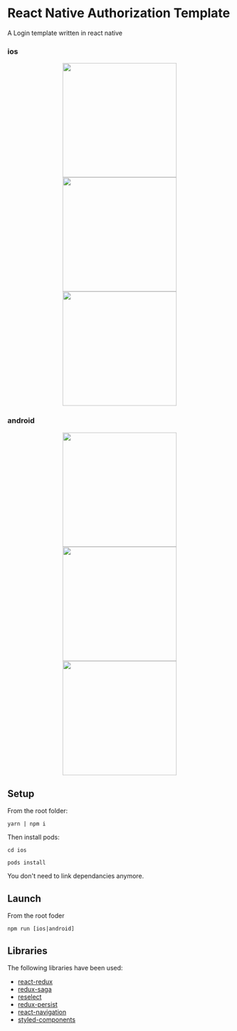 # React Native Authorization Template

A Login template written in react native

### ios
<p align="center">
<img src="https://github.com/tommaso-sebastianelli/react-native-authentication-template/blob/master/screenshots/screen_01.png" width="256">
<img src="https://github.com/tommaso-sebastianelli/react-native-authentication-template/blob/master/screenshots/screen_02.png" width="256">
<img src="https://github.com/tommaso-sebastianelli/react-native-authentication-template/blob/master/screenshots/screen_03.png" width="256">
</p>

### android
<p align="center">
<img src="https://github.com/tommaso-sebastianelli/react-native-authentication-template/blob/master/screenshots/screen_04.png" width="256">
<img src="https://github.com/tommaso-sebastianelli/react-native-authentication-template/blob/master/screenshots/screen_05.png" width="256">
<img src="https://github.com/tommaso-sebastianelli/react-native-authentication-template/blob/master/screenshots/screen_06.png" width="256">
</p>

## Setup

From the root folder:

    yarn | npm i

Then install pods:

    cd ios

    pods install

You don't need to link dependancies anymore.

## Launch

From the root foder

    npm run [ios|android]


## Libraries

The following libraries have been used: 

* [react-redux](https://github.com/reduxjs/react-redux)
* [redux-saga](https://github.com/redux-saga/redux-saga)
* [reselect](https://github.com/reduxjs/reselect)
* [redux-persist](https://github.com/rt2zz/redux-persist)
* [react-navigation](https://github.com/rt2zz/redux-persist)
* [styled-components](https://github.com/styled-components/styled-components)

